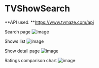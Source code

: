 # TVShowSearch 

**API used: **https://www.tvmaze.com/api

Search page
![image](https://user-images.githubusercontent.com/69635164/123613350-12745180-d823-11eb-825b-13ae1f71b212.png)

Shows list
![image](https://user-images.githubusercontent.com/69635164/123613488-3041b680-d823-11eb-86c7-496e6d5d0126.png)

Show detail page
![image](https://user-images.githubusercontent.com/69635164/123613529-3a63b500-d823-11eb-902d-472e181cb092.png)

Ratings comparison chart
![image](https://user-images.githubusercontent.com/69635164/123613569-43ed1d00-d823-11eb-841a-5f6d08007bfa.png)
